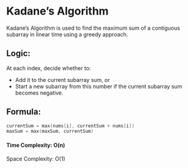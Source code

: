 # Kadane’s Algorithm

Kadane’s Algorithm is used to find the maximum sum of a contiguous subarray in linear time using a greedy approach.

## Logic:

At each index, decide whether to:

- Add it to the current subarray sum, or
- Start a new subarray from this number if the current subarray sum becomes negative.

## Formula:

```c++
currentSum = max(nums[i], currentSum + nums[i])
maxSum = max(maxSum, currentSum)
```

#### Time Complexity: O(n)

Space Complexity: O(1)

